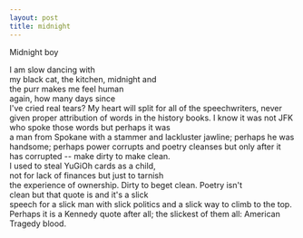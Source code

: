 ```yaml
---
layout: post
title: midnight
---
```


Midnight boy

I am slow dancing with   
my black cat, the kitchen, midnight and  
the purr makes me feel human   
again, how many days since   
I've cried real tears? My heart will split
for all of the speechwriters, never 
given proper attribution of words 
in the history books. I know it was not JFK 
who spoke those words but perhaps it was   
a man from Spokane with a stammer and lackluster 
jawline; perhaps he was handsome; perhaps power 
corrupts and poetry cleanses but only after 
it has corrupted -- make dirty to make clean.   
I used to steal YuGiOh cards as a child,   
not for lack of finances but just to tarnish   
the experience of ownership. Dirty 
to beget clean. Poetry isn't   
clean but that quote is and it's a slick   
speech for a slick man with slick 
politics and a slick way to climb 
to the top. Perhaps it is a Kennedy 
quote after all; the slickest of them 
all: American Tragedy blood.
